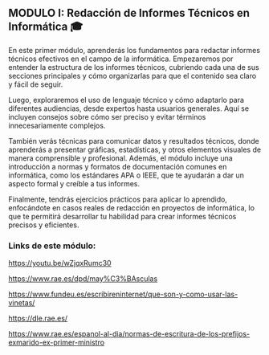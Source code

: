 ## MODULO I: Redacción de Informes Técnicos en Informática 🎓

En este primer módulo, aprenderás los fundamentos para redactar informes técnicos efectivos en el campo de la informática. Empezaremos por entender la estructura de los informes técnicos, cubriendo cada una de sus secciones principales y cómo organizarlas para que el contenido sea claro y fácil de seguir.

Luego, exploraremos el uso de lenguaje técnico y cómo adaptarlo para diferentes audiencias, desde expertos hasta usuarios generales. Aquí se incluyen consejos sobre cómo ser preciso y evitar términos innecesariamente complejos.

También verás técnicas para comunicar datos y resultados técnicos, donde aprenderás a presentar gráficas, estadísticas, y otros elementos visuales de manera comprensible y profesional. Además, el módulo incluye una introducción a normas y formatos de documentación comunes en informática, como los estándares APA o IEEE, que te ayudarán a dar un aspecto formal y creíble a tus informes.

Finalmente, tendrás ejercicios prácticos para aplicar lo aprendido, enfocándote en casos reales de redacción en proyectos de informática, lo que te permitirá desarrollar tu habilidad para crear informes técnicos precisos y eficientes.


### Links de este módulo:
https://youtu.be/wZjqxRumc30

https://www.rae.es/dpd/may%C3%BAsculas

https://www.fundeu.es/escribireninternet/que-son-y-como-usar-las-vinetas/

https://dle.rae.es/

https://www.rae.es/espanol-al-dia/normas-de-escritura-de-los-prefijos-exmarido-ex-primer-ministro